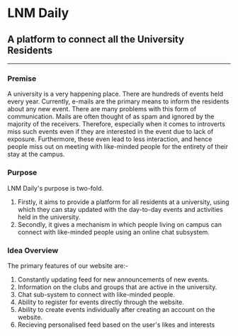 # LNM Daily
## A platform to connect all the University Residents
---
### Premise
A university is a very happening place. There are hundreds of events held every year. Currently, e-mails are the primary means to inform the residents about any new event. There are many problems with this form of communication. Mails are often thought of as spam and ignored by the majority of the receivers. Therefore, especially when it comes to introverts miss such events even if they are interested in the event due to lack of exposure. Furthermore, these even lead to less interaction, and hence people miss out on meeting with like-minded people for the entirety of their stay at the campus.

### Purpose
LNM Daily's purpose is two-fold. 
1. Firstly, it aims to provide a platform for all residents at a university, using which they can stay updated with the day-to-day events and activities held in the university.
2. Secondly, it gives a mechanism in which people living on campus can connect with like-minded people using an online chat subsystem.

### Idea Overview
The primary features of our website are:-

1. Constantly updating feed for new announcements of new events.
2. Information on the clubs and groups that are active in the university.
3. Chat sub-system to connect with like-minded people.
4. Ability to register for events directly through the website.
5. Ability to create events individually after creating an account on the website.
6. Recieving personalised feed based on the user's likes and interests
